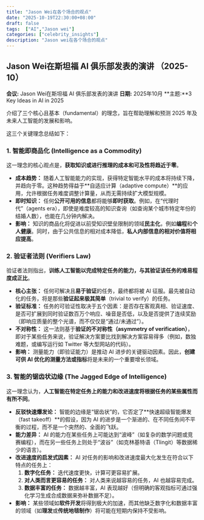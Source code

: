 ```yaml
---
title: "Jason Wei在各个场合的观点"
date: "2025-10-19T22:30:00+08:00"
draft: false
tags:  ["AI","Jason wei"]
categories: ["celebrity_insights"]
description: "Jason wei在各个场合的观点"
---
```


## Jason Wei在斯坦福 AI 俱乐部发表的演讲 （2025-10）

**会议:** Jason Wei在斯坦福 AI 俱乐部发表的演讲 
**日期:** 2025年10月
**主题:**3 Key Ideas in AI in 2025

介绍了三个核心且基本（fundamental）的理念，旨在帮助理解和预测 2025 年及未来人工智能的发展和影响。

这三个关键理念总结如下：

### 1. 智能即商品化 (Intelligence as a Commodity)

这一理念的核心观点是，**获取知识或进行推理的成本和可及性将趋近于零**。

*   **成本趋势：** 随着人工智能能力的实现，获得特定智能水平的成本将持续下降，并趋向于零。这种趋势得益于**自适应计算（adaptive compute）**的应用，允许根据任务难度调整计算量，从而无需持续扩大模型规模。
*   **即时知识：** 任何**公开可用的信息**都将能够**即时获取**。例如，在“代理时代”（agents era），即使是难度较高的知识查询（如查询某个城市特定年份的结婚人数），也能在几分钟内解决。
*   **影响：** 知识的商品化将促进以前受知识壁垒限制的领域**民主化**，例如**编程**和**个人健康**。同时，由于公共信息的相对成本降低，**私人内部信息的相对价值将相应提高**。

### 2. 验证者法则 (Verifiers Law)

验证者法则指出，**训练人工智能以完成特定任务的能力，与其验证该任务的难易程度成正比**。

*   **核心主张：** 任何可解决且**易于验证**的任务，最终都将被 AI 征服。最先被自动化的任务，将是那些**验证起来极其简单**（trivial to verify）的任务。
*   **验证标准：** 任务的可验证性取决于五个因素：是否存在客观真相、验证速度、是否可扩展到同时验证数百万个响应、噪音是否低，以及是否提供了连续奖励（即响应质量的整个光谱，而不仅仅是“通过/未通过”）。
*   **不对称性：** 这一法则基于**验证的不对称性（asymmetry of verification）**，即对于某些任务来说，验证解决方案要比找到解决方案容易得多（例如，数独难题，或编写运行如 Twitter 等大型网站的代码）。
*   **影响：** 测量能力（即验证能力）是推动 AI 进步的关键驱动因素。因此，**创建可供 AI 优化的测量方法或指标**将是未来的一个重要增长领域。

### 3. 智能的锯齿状边缘 (The Jagged Edge of Intelligence)

这一理念认为，**人工智能在特定任务上的能力和改进速度将根据任务的某些属性而有所不同**。

*   **反驳快速爆发论：** 智能的边缘是“锯齿状”的，它否定了**快速超级智能爆发（fast takeoff）**的假设，因为 AI 的进步是一个渐进的、在不同任务间不平衡的过程，而不是一个突然的、全面的飞跃。
*   **能力差异：** AI 的能力在某些任务上可能达到“波峰”（如复杂的数学问题或竞赛编程），而在另一些任务上则处于“波谷”（如克林基特语（Tlingit）等数据稀少的语言）。
*   **改进速度的启发式因素：** AI 对任务的影响和改进速度最大化发生在符合以下特点的任务上：
    1.  **数字化任务：** 迭代速度更快，计算可更容易扩展。
    2.  **对人类而言更容易的任务：** 对人类来说越容易的任务，AI 也越容易完成。
    3.  **数据丰富的任务：** 数据越丰富，AI 表现越好（但明确的客观指标可通过强化学习生成合成数据来弥补数据不足）。
*   **影响：** 某些领域如**软件开发**将得到极大的加速，而其他缺乏数字化和数据丰富的领域（如**理发**或**传统地毯制作**）将可能在短期内保持不受影响。